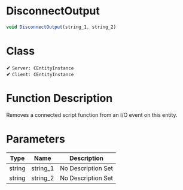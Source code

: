 # DisconnectOutput
```js
void DisconnectOutput(string_1, string_2)
```
# Class
✔ `Server: CEntityInstance`  
✔ `Client: CEntityInstance`  

# Function Description
Removes a connected script function from an I/O event on this entity.
# Parameters
Type|Name|Description
--|--|--
string|string_1|No Description Set
string|string_2|No Description Set
